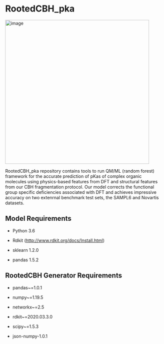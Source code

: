 # RootedCBH_pka

<img width="460" alt="image" src="https://github.com/sarmaier/RootedCBH_pka/assets/152440946/e996ff23-1e6f-45e1-8757-575d4b3a82d5">


RootedCBH_pka repository contains tools to run QM/ML (random forest) framework for the accurate prediction of pKas of complex organic molecules using physics-based features from DFT and structural features from our CBH fragmentation protocol. Our model corrects the functional group specific deficiencies associated with DFT and achieves impressive accuracy on two extenrnal benchmark test sets, the SAMPL6 and Novartis datasets.


## Model Requirements

* Python 3.6

* Rdkit (http://www.rdkit.org/docs/Install.html)

* sklearn 1.2.0

* pandas 1.5.2

## RootedCBH Generator Requirements

* pandas~=1.0.1

* numpy~=1.19.5

* networkx~=2.5

* rdkit~=2020.03.3.0

* scipy~=1.5.3

* json-numpy-1.0.1


